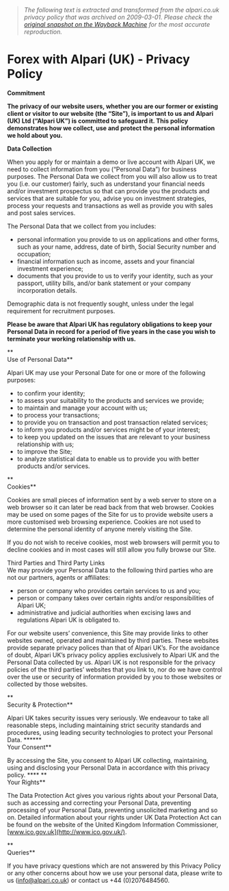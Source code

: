 > *The following text is extracted and transformed from the alpari.co.uk privacy policy that was archived on 2009-03-01. Please check the [original snapshot on the Wayback Machine](https://web.archive.org/web/20090301181950id_/http%3A//www.alpari.co.uk/en/privacy_policy.html) for the most accurate reproduction.*

# Forex with Alpari (UK) - Privacy Policy

**Commitment**

**The privacy of our website users, whether you are our former or existing client or visitor to our website (the “Site”), is important to us and Alpari (UK) Ltd (“Alpari UK”) is committed to safeguard it. This policy demonstrates how we collect, use and protect the personal information we hold about you.**

**Data Collection**

When you apply for or maintain a demo or live account with Alpari UK, we need to collect information from you (“Personal Data”) for business purposes. The Personal Data we collect from you will also allow us to treat you (i.e. our customer) fairly, such as understand your financial needs and/or investment prospectus so that can provide you the products and services that are suitable for you, advise you on investment strategies, process your requests and transactions as well as provide you with sales and post sales services.

The Personal Data that we collect from you includes:

  * personal information you provide to us on applications and other forms, such as your name, address, date of birth, Social Security number and occupation;
  * financial information such as income, assets and your financial investment experience;
  * documents that you provide to us to verify your identity, such as your passport, utility bills, and/or bank statement or your company incorporation details.



Demographic data is not frequently sought, unless under the legal requirement for recruitment purposes.

**Please be aware that Alpari UK has regulatory obligations to keep your Personal Data in record for a period of five years in the case you wish to terminate your working relationship with us.**

**  
Use of Personal Data**

Alpari UK may use your Personal Date for one or more of the following purposes:

  * to confirm your identity; 
  * to assess your suitability to the products and services we provide;
  * to maintain and manage your account with us;
  * to process your transactions;
  * to provide you on transaction and post transaction related services; 
  * to inform you products and/or services might be of your interest;
  * to keep you updated on the issues that are relevant to your business relationship with us;
  * to improve the Site;
  * to analyze statistical data to enable us to provide you with better products and/or services.



**  
Cookies**

Cookies are small pieces of information sent by a web server to store on a web browser so it can later be read back from that web browser. Cookies may be used on some pages of the Site for us to provide website users a more customised web browsing experience. Cookies are not used to determine the personal identity of anyone merely visiting the Site.

If you do not wish to receive cookies, most web browsers will permit you to decline cookies and in most cases will still allow you fully browse our Site.

Third Parties and Third Party Links  
We may provide your Personal Data to the following third parties who are not our partners, agents or affiliates:

  * person or company who provides certain services to us and you;
  * person or company takes over certain rights and/or responsibilities of Alpari UK;
  * administrative and judicial authorities when excising laws and regulations Alpari UK is obligated to.



For our website users’ convenience, this Site may provide links to other websites owned, operated and maintained by third parties. These websites provide separate privacy polices than that of Alpari UK’s. For the avoidance of doubt, Alpari UK’s privacy policy applies exclusively to Alpari UK and the Personal Data collected by us. Alpari UK is not responsible for the privacy policies of the third parties’ websites that you link to, nor do we have control over the use or security of information provided by you to those websites or collected by those websites.

**  
Security & Protection**

Alpari UK takes security issues very seriously. We endeavour to take all reasonable steps, including maintaining strict security standards and procedures, using leading security technologies to protect your Personal Data. ******  
Your Consent**

By accessing the Site, you consent to Alpari UK collecting, maintaining, using and disclosing your Personal Data in accordance with this privacy policy. **** **  
Your Rights**

The Data Protection Act gives you various rights about your Personal Data, such as accessing and correcting your Personal Data, preventing processing of your Personal Data, preventing unsolicited marketing and so on. Detailed information about your rights under UK Data Protection Act can be found on the website of the United Kingdom Information Commissioner, [www.ico.gov.uk](http://www.ico.gov.uk/).

**  
Queries**

If you have privacy questions which are not answered by this Privacy Policy or any other concerns about how we use your personal data, please write to us ([info@alpari.co.uk](mailto:info@alpari.co.uk "mailto:info@alpari.co.uk")) or contact us +44 (0)2076484560.
